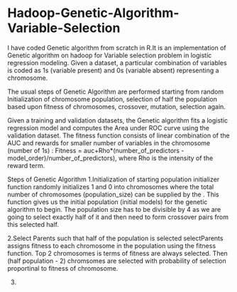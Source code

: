 # Hadoop-Genetic-Algorithm-Variable-Selection

I have coded Genetic algorithm from scratch in R.It is an implementation of Genetic algorithm on hadoop for Variable selection problem in logistic regression modeling. Given a dataset, a particular combination of variables is coded as 1s (variable present) and 0s (variable absent) representing a chromosome. 

The usual steps of Genetic Algorithm are performed starting from random Initialization of chromosome population, selection of half the population based upon fitness of chromosomes, crossover, mutation, selection again. 

Given a training and validation datasets, the Genetic algorithm fits a logistic regression model and computes the Area under ROC curve using the validation dataset. The fitness function consists of linear combination of the AUC and rewards for smaller number of variables in the chromosome (number of 1s) : Fitness = auc+Rho*(number_of_predictors - model_order)/number_of_predictors), where Rho is the intensity of the reward term.

Steps of Genetic Algorithm
1.Initialization of starting population 
initializer function randomly initializes 1 and 0 into chromosomes where the total number of chromosomes (population_size) can be supplied by the . This function gives us the initial population (initial models) for the genetic algorithm to begin.
The population size has to be divisible by 4 as we are going to select exactly half of it and then need to form crossover pairs from this selected half.

2.Select Parents such that half of the population is selected
selectParents assigns fitness to each chromosome in the population using the fitness function. Top 2 chromosomes is terms of fitness are always selected. Then (half population - 2) chromsomes are selected with probability of selection proportinal to fitness of chromosome.

3.

